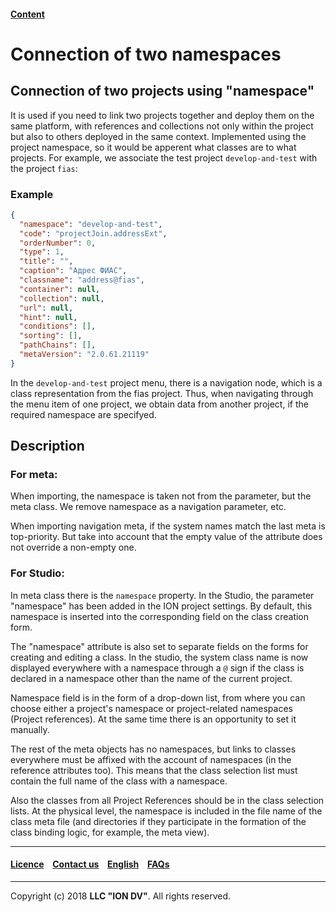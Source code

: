 #### [Content](/docs/en/index.md)

# Connection of two namespaces

## Connection of two projects using "namespace"

It is used if you need to link two projects together and deploy them on the same platform, with references and collections not only within the project but also to others deployed in the same context. Implemented using the project namespace, so it would be apperent what classes are to what projects. For example, we associate the test project `develop-and-test` with the project `fias`:

### Example

```json
{
  "namespace": "develop-and-test",
  "code": "projectJoin.addressExt",
  "orderNumber": 0,
  "type": 1,
  "title": "",
  "caption": "Адрес ФИАС",
  "classname": "address@fias",
  "container": null,
  "collection": null,
  "url": null,
  "hint": null,
  "conditions": [],
  "sorting": [],
  "pathChains": [],
  "metaVersion": "2.0.61.21119"
}
```

In the `develop-and-test` project menu, there is a navigation node, which is a class representation from the fias project. Thus, when navigating through the menu item of one project, we obtain data from another project, if the required namespace are specifyed.

## Description

### For meta:

When importing, the namespace is taken not from the parameter, but the meta class. We remove namespace as a navigation parameter, etc.

When importing navigation meta, if the system names match the last meta is top-priority. But take into account that the empty value of the attribute does not override a non-empty one.

### For Studio:

In meta class there is the `namespace` property. In the Studio, the parameter "namespace" has been added in the ION project settings. By default, this namespace is inserted into the corresponding field on the class creation form.

The "namespace" attribute is also set to separate fields on the forms for creating and editing a class. In the studio, the system class name is now displayed everywhere with a namespace through a `@` sign if the class is declared in a namespace other than the name of the current project.

Namespace field is in the form of a drop-down list, from where you can choose either a project's namespace or project-related namespaces (Project references). At the same time there is an opportunity to set it manually.

The rest of the meta objects has no namespaces, but links to classes everywhere must be affixed with the account of namespaces (in the reference attributes too). This means that the class selection list must contain the full name of the class with a namespace.

Also the classes from all Project References should be in the class selection lists. At the physical level, the namespace is included in the file name of the class meta file (and directories if they participate in the formation of the class binding logic, for example, the meta view).

--------------------------------------------------------------------------  


 #### [Licence](/LICENCE.md) &ensp;  [Contact us](https://iondv.com) &ensp;  [English](\docs\en\2_system_description\functionality\namespace.md)   &ensp; [FAQs](/faqs.md)          



--------------------------------------------------------------------------  

Copyright (c) 2018 **LLC "ION DV"**.
All rights reserved. 